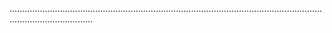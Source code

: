 .............................................................................................................................................................
